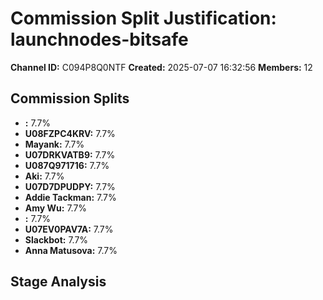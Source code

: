 # Commission Split Justification: launchnodes-bitsafe

**Channel ID:** C094P8Q0NTF
**Created:** 2025-07-07 16:32:56
**Members:** 12

## Commission Splits

- **:** 7.7%
- **U08FZPC4KRV:** 7.7%
- **Mayank:** 7.7%
- **U07DRKVATB9:** 7.7%
- **U087Q971716:** 7.7%
- **Aki:** 7.7%
- **U07D7DPUDPY:** 7.7%
- **Addie Tackman:** 7.7%
- **Amy Wu:** 7.7%
- **:** 7.7%
- **U07EV0PAV7A:** 7.7%
- **Slackbot:** 7.7%
- **Anna Matusova:** 7.7%

## Stage Analysis

